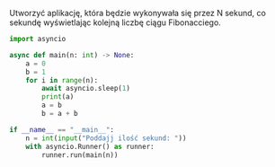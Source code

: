 Utworzyć aplikację, która będzie wykonywała się przez N sekund, co sekundę wyświetlając kolejną liczbę ciągu Fibonacciego.

```python
import asyncio

async def main(n: int) -> None:
    a = 0
    b = 1
    for i in range(n):
        await asyncio.sleep(1)
        print(a)
        a = b
        b = a + b

if __name__ == "__main__":
    n = int(input("Poddajj ilość sekund: "))
    with asyncio.Runner() as runner:
        runner.run(main(n))
```
